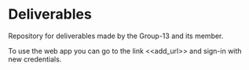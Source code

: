 # Deliverables
Repository for deliverables made by the Group-13 and its member.

To use the web app you can go to the link <<add_url>> and sign-in with new credentials.